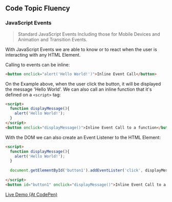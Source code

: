 ## Code Topic Fluency 

### JavaScript Events
> Standard JavaScript Events Including those for Mobile Devices and Animation and Transition Events.

With JavaScript Events we are able to know or to react when the user is interacting with any HTML Element.

Calling to events can be inline:

````html
<button onclick="alert('Hello World!')">Inline Event Call</button>
```` 

On the Example above, when the user click the button, it will be displayed the message 'Hello World'. We can also call an inline function that it's defined on a `<script>` tag:

````html
<script>
  function displayMessage(){
    alert('Hello World!');
  }
</script>
<button onclick="displayMessage()">Inline Event Call to a function</button>
````

With the DOM we can also create an Event Listener to the HTML Element:

````html
<script>
  function displayMessage(){
    alert('Hello World!');
  }
  
  document.getElementById('button1').addEventLister('click', displayMessage);
  
</script>
<button id="button1" onclick="displayMessage()">Inline Event Call to a function</button>
````

<a href="https://codepen.io/glaucioso/pen/EMrgrb" target="_blank">Live Demo (At CodePen)</a>
